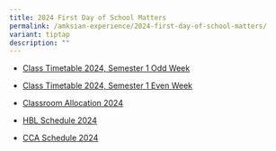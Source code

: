 ```yaml
---
title: 2024 First Day of School Matters
permalink: /amksian-experience/2024-first-day-of-school-matters/
variant: tiptap
description: ""
---
```

<p></p><p></p><ul data-tight="true" class="tight"><li><p><a href="/files%2F2024%20Timetable%20Matters/Sem_1_2024_Class_Odd_Week_3Jan2024.pdf" rel="noopener noreferrer nofollow" target="_blank">Class Timetable 2024, Semester 1 Odd Week</a></p></li><li><p><a href="/files%2F2024%20Timetable%20Matters/Sem_1_2024_Class_Even_Week_3Jan2024.pdf" rel="noopener noreferrer nofollow" target="_blank">Class Timetable 2024, Semester 1 Even Week</a></p></li><li><p><a href="/files%2F2024%20Timetable%20Matters/Classroom_allocation_2024.pdf" rel="noopener noreferrer nofollow" target="_blank">Classroom Allocation 2024</a></p></li><li><p><a href="/files%2F2024%20Timetable%20Matters/HBL_Schedule_2024_Final_3Jan.pdf" rel="noopener noreferrer nofollow" target="_blank">HBL Schedule 2024</a></p></li><li><p><a href="/files%2F2024%20Timetable%20Matters/CCA_Schedule_2024.pdf" rel="noopener noreferrer nofollow" target="_blank">CCA Schedule 2024</a></p><p></p></li></ul><p></p>